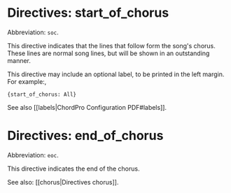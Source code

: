 # Directives: start_of_chorus

Abbreviation: `soc`.

This directive indicates that the lines that follow form the song's chorus. These lines are normal song lines, but will be shown in an outstanding manner.

This directive may include an optional label, to be printed in the
left margin. For example:,

    {start_of_chorus: All}

See also [[labels|ChordPro Configuration PDF#labels]].

# Directives: end_of_chorus

Abbreviation: `eoc`.

This directive indicates the end of the chorus.

See also: [[chorus|Directives chorus]].
